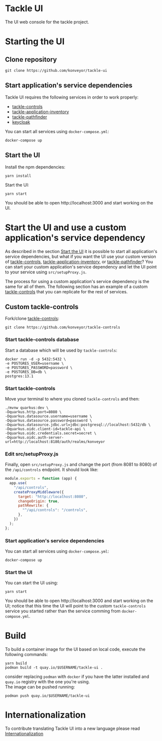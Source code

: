 # Tackle UI

The UI web console for the tackle project.

# Starting the UI

## Clone repository

```shell
git clone https://github.com/konveyor/tackle-ui
```

## Start application's service dependencies

Tackle UI requires the following services in order to work properly:

- [tackle-controls](https://github.com/konveyor/tackle-controls)
- [tackle-application-inventory](https://github.com/konveyor/tackle-application-inventory)
- [tackle-pathfinder](https://github.com/konveyor/tackle-pathfinder)
- [keycloak](https://www.keycloak.org/)

You can start all services using `docker-compose.yml`:

```shell
docker-compose up
```

## Start the UI

Install the npm dependencies:

```shell
yarn install
```

Start the UI:

```shell
yarn start
```

You should be able to open http://localhost:3000 and start working on the UI.

# Start the UI and use a custom application's service dependency

As described in the section [Start the UI](#start-the-ui) it is possible to start all application's service dependencies, but what if you want the UI use your custom version of [tackle-controls](https://github.com/konveyor/tackle-controls), [tackle-application-inventory](https://github.com/konveyor/tackle-application-inventory), or [tackle-pathfinder](https://github.com/konveyor/tackle-pathfinder)? You can start your custom application's service dependency and let the UI point to your service using `src/setupProxy.js`.

The process for using a custom application's service dependency is the same for all of them. The following section has an example of a custom [tackle-controls](https://github.com/konveyor/tackle-controls) that you can replicate for the rest of services.

## Custom tackle-controls

Fork/clone [tackle-controls](https://github.com/konveyor/tackle-controls):

```shell
git clone https://github.com/konveyor/tackle-controls
```

### Start tackle-controls database

Start a database which will be used by `tackle-controls`:

```shell
docker run -d -p 5432:5432 \
-e POSTGRES_USER=username \
-e POSTGRES_PASSWORD=password \
-e POSTGRES_DB=db \
postgres:13.1
```

### Start tackle-controls

Move your terminal to where you cloned `tackle-controls` and then:

```shell
./mvnw quarkus:dev \
-Dquarkus.http.port=8080 \
-Dquarkus.datasource.username=username \
-Dquarkus.datasource.password=password \
-Dquarkus.datasource.jdbc.url=jdbc:postgresql://localhost:5432/db \
-Dquarkus.oidc.client-id=tackle-api \
-Dquarkus.oidc.credentials.secret=secret \
-Dquarkus.oidc.auth-server-url=http://localhost:8180/auth/realms/konveyor
```

### Edit src/setupProxy.js

Finally, open `src/setupProxy.js` and change the port (from 8081 to 8080) of the `/api/controls` endpoint. It should look like:

```javascript
module.exports = function (app) {
  app.use(
    "/api/controls",
    createProxyMiddleware({
      target: "http://localhost:8080",
      changeOrigin: true,
      pathRewrite: {
        "^/api/controls": "/controls",
      },
    })
  );
};
```

### Start application's service dependencies

You can start all services using `docker-compose.yml`:

```shell
docker-compose up
```

### Start the UI

You can start the UI using:

```shell
yarn start
```

You should be able to open http://localhost:3000 and start working on the UI; notice that this time the UI will point to the custom `tackle-controls` service you started rather than the service comming from `docker-compose.yml`.

# Build

To build a container image for the UI based on local code, execute the following commands:
```shell
yarn build
podman build -t quay.io/$USERNAME/tackle-ui .
```
consider replacing `podman` with `docker` if you have the latter installed and `quay.io` registry with the one you're using.  
The image can be pushed running:
```shell
podman push quay.io/$USERNAME/tackle-ui
```

 # Internationalization

 To contribute translating Tackle UI into a new language please read [Internationalization](./INTERNATIONALIZATION)